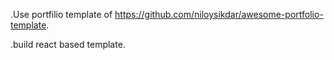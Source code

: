 .Use portfilio template of https://github.com/niloysikdar/awesome-portfolio-template.

.build react based template.
